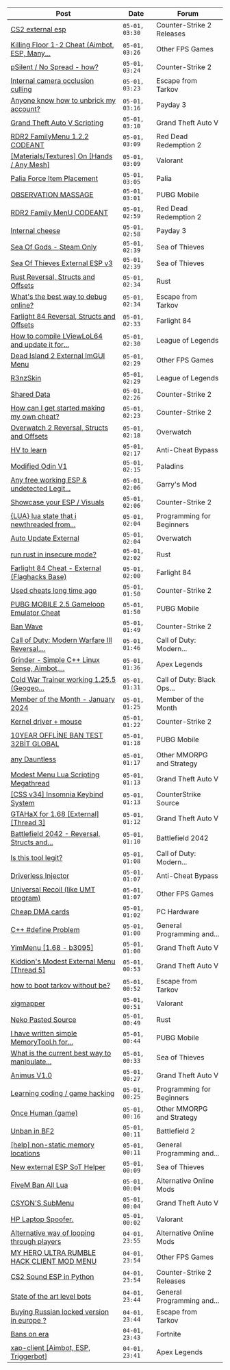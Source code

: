 |Post|Date|Forum|
|----|----|-----|
|[CS2 external esp](https://www.unknowncheats.me/forum/counter-strike-2-releases/600259-cs2-external-esp.html)|`05-01, 03:30`|Counter-Strike 2 Releases|
|[Killing Floor 1-2 Cheat (Aimbot, ESP, Many...](https://www.unknowncheats.me/forum/other-fps-games/618029-killing-floor-1-2-cheat-aimbot-esp.html)|`05-01, 03:26`|Other FPS Games|
|[pSilent / No Spread - how?](https://www.unknowncheats.me/forum/counter-strike-2-a/618028-psilent-spread.html)|`05-01, 03:24`|Counter-Strike 2|
|[Internal camera occlusion culling](https://www.unknowncheats.me/forum/escape-from-tarkov/618027-internal-camera-occlusion-culling.html)|`05-01, 03:23`|Escape from Tarkov|
|[Anyone know how to unbrick my account?](https://www.unknowncheats.me/forum/payday-3-a/618026-unbrick-account.html)|`05-01, 03:16`|Payday 3|
|[Grand Theft Auto V Scripting](https://www.unknowncheats.me/forum/grand-theft-auto-v/144819-grand-theft-auto-scripting.html)|`05-01, 03:10`|Grand Theft Auto V|
|[RDR2 FamilyMenu 1.2.2 CODEANT](https://www.unknowncheats.me/forum/red-dead-redemption-2-a/618024-rdr2-familymenu-1-2-2-codeant.html)|`05-01, 03:09`|Red Dead Redemption 2|
|[\[Materials/Textures\] On \[Hands / Any Mesh\]](https://www.unknowncheats.me/forum/valorant/615219-materials-textures-hands-mesh.html)|`05-01, 03:09`|Valorant|
|[Palia Force Item Placement](https://www.unknowncheats.me/forum/palia/602746-palia-force-item-placement.html)|`05-01, 03:05`|Palia|
|[OBSERVATION MASSAGE](https://www.unknowncheats.me/forum/pubg-mobile/617982-observation-massage.html)|`05-01, 03:01`|PUBG Mobile|
|[RDR2 Family MenU CODEANT](https://www.unknowncheats.me/forum/red-dead-redemption-2-a/618022-rdr2-family-menu-codeant.html)|`05-01, 02:59`|Red Dead Redemption 2|
|[Internal cheese](https://www.unknowncheats.me/forum/payday-3-a/611723-internal-cheese.html)|`05-01, 02:58`|Payday 3|
|[Sea Of Gods - Steam Only](https://www.unknowncheats.me/forum/sea-of-thieves/614719-sea-gods-steam.html)|`05-01, 02:39`|Sea of Thieves|
|[Sea Of Thieves External ESP v3](https://www.unknowncheats.me/forum/sea-of-thieves/382445-sea-thieves-external-esp-v3.html)|`05-01, 02:39`|Sea of Thieves|
|[Rust Reversal, Structs and Offsets](https://www.unknowncheats.me/forum/rust/164256-rust-reversal-structs-offsets.html)|`05-01, 02:34`|Rust|
|[What's the best way to debug online?](https://www.unknowncheats.me/forum/escape-from-tarkov/617751-whats-debug-online.html)|`05-01, 02:34`|Escape from Tarkov|
|[Farlight 84 Reversal, Structs and Offsets](https://www.unknowncheats.me/forum/farlight-84-a/580566-farlight-84-reversal-structs-offsets.html)|`05-01, 02:33`|Farlight 84|
|[How to compile LViewLoL64 and update it for...](https://www.unknowncheats.me/forum/league-of-legends/617516-compile-lviewlol64-update-patch-13-24-gameobject-signatures.html)|`05-01, 02:30`|League of Legends|
|[Dead Island 2 External ImGUI Menu](https://www.unknowncheats.me/forum/other-fps-games/617871-dead-island-2-external-imgui-menu.html)|`05-01, 02:29`|Other FPS Games|
|[R3nzSkin](https://www.unknowncheats.me/forum/league-of-legends/617877-r3nzskin.html)|`05-01, 02:29`|League of Legends|
|[Shared Data](https://www.unknowncheats.me/forum/counter-strike-2-a/617980-shared-data.html)|`05-01, 02:26`|Counter-Strike 2|
|[How can I get started making my own cheat?](https://www.unknowncheats.me/forum/counter-strike-2-a/617883-started-own-cheat.html)|`05-01, 02:23`|Counter-Strike 2|
|[Overwatch 2 Reversal, Structs and Offsets](https://www.unknowncheats.me/forum/overwatch/516727-overwatch-2-reversal-structs-offsets.html)|`05-01, 02:18`|Overwatch|
|[HV to learn](https://www.unknowncheats.me/forum/anti-cheat-bypass/617782-hv-learn.html)|`05-01, 02:17`|Anti-Cheat Bypass|
|[Modified Odin V1](https://www.unknowncheats.me/forum/paladins/585919-modified-odin-v1.html)|`05-01, 02:15`|Paladins|
|[Any free working ESP & undetected Legit...](https://www.unknowncheats.me/forum/garry-s-mod/617779-free-esp-undetected-legit-aimbot-cheat-gmod.html)|`05-01, 02:06`|Garry's Mod|
|[Showcase your ESP / Visuals](https://www.unknowncheats.me/forum/counter-strike-2-a/605571-showcase-esp-visuals.html)|`05-01, 02:06`|Counter-Strike 2|
|[{LUA} lua state that i newthreaded from...](https://www.unknowncheats.me/forum/programming-for-beginners/618020-lua-lua-newthreaded-didnt-crash.html)|`05-01, 02:04`|Programming for Beginners|
|[Auto Update External](https://www.unknowncheats.me/forum/overwatch/614771-auto-update-external.html)|`05-01, 02:04`|Overwatch|
|[run rust in insecure mode?](https://www.unknowncheats.me/forum/rust/616947-run-rust-insecure-mode.html)|`05-01, 02:02`|Rust|
|[Farlight 84 Cheat - External (Flaghacks Base)](https://www.unknowncheats.me/forum/farlight-84-a/611333-farlight-84-cheat-external-flaghacks-base.html)|`05-01, 02:00`|Farlight 84|
|[Used cheats long time ago](https://www.unknowncheats.me/forum/counter-strike-2-a/617930-cheats-time-ago.html)|`05-01, 01:50`|Counter-Strike 2|
|[PUBG MOBILE 2.5 Gameloop Emulator Cheat](https://www.unknowncheats.me/forum/pubg-mobile/576303-pubg-mobile-2-5-gameloop-emulator-cheat.html)|`05-01, 01:50`|PUBG Mobile|
|[Ban Wave](https://www.unknowncheats.me/forum/counter-strike-2-a/617935-ban-wave.html)|`05-01, 01:49`|Counter-Strike 2|
|[Call of Duty: Modern Warfare III Reversal,...](https://www.unknowncheats.me/forum/call-of-duty-modern-warfare-iii/605287-call-duty-modern-warfare-iii-reversal-structs-offsets.html)|`05-01, 01:46`|Call of Duty: Modern...|
|[Grinder - Simple C++ Linux Sense, Aimbot,...](https://www.unknowncheats.me/forum/apex-legends/605888-grinder-simple-linux-sense-aimbot-triggerbot.html)|`05-01, 01:36`|Apex Legends|
|[Cold War Trainer working 1.25.5 (Geogeo...](https://www.unknowncheats.me/forum/call-of-duty-black-ops-cold-war/501719-cold-war-trainer-1-25-5-geogeo-paste.html)|`05-01, 01:31`|Call of Duty: Black Ops...|
|[Member of the Month - January 2024](https://www.unknowncheats.me/forum/member-of-the-month/617675-month-january-2024-a.html)|`05-01, 01:25`|Member of the Month|
|[Kernel driver + mouse](https://www.unknowncheats.me/forum/counter-strike-2-a/613833-kernel-driver-mouse.html)|`05-01, 01:22`|Counter-Strike 2|
|[10YEAR OFFLİNE BAN TEST 32BİT GLOBAL](https://www.unknowncheats.me/forum/pubg-mobile/618018-10year-offl-ne-ban-test-32b-global.html)|`05-01, 01:18`|PUBG Mobile|
|[any Dauntless](https://www.unknowncheats.me/forum/other-mmorpg-and-strategy/470057-dauntless.html)|`05-01, 01:17`|Other MMORPG and Strategy|
|[Modest Menu Lua Scripting Megathread](https://www.unknowncheats.me/forum/grand-theft-auto-v/463868-modest-menu-lua-scripting-megathread.html)|`05-01, 01:13`|Grand Theft Auto V|
|[\[CSS v34\] Insomnia Keybind System](https://www.unknowncheats.me/forum/counterstrike-source/572709-css-v34-insomnia-keybind-system.html)|`05-01, 01:13`|CounterStrike Source|
|[GTAHaX for 1.68 \[External\] \[Thread 3\]](https://www.unknowncheats.me/forum/grand-theft-auto-v/461672-gtahax-1-68-external-thread-3-a.html)|`05-01, 01:12`|Grand Theft Auto V|
|[Battlefield 2042 - Reversal, Structs and...](https://www.unknowncheats.me/forum/battlefield-2042-a/467604-battlefield-2042-reversal-structs-offsets.html)|`05-01, 01:10`|Battlefield 2042|
|[Is this tool legit?](https://www.unknowncheats.me/forum/call-of-duty-modern-warfare-iii/617936-tool-legit.html)|`05-01, 01:08`|Call of Duty: Modern...|
|[Driverless Injector](https://www.unknowncheats.me/forum/anti-cheat-bypass/616643-driverless-injector.html)|`05-01, 01:07`|Anti-Cheat Bypass|
|[Universal Recoil (like UMT program)](https://www.unknowncheats.me/forum/other-fps-games/617894-universal-recoil-umt-program.html)|`05-01, 01:07`|Other FPS Games|
|[Cheap DMA cards](https://www.unknowncheats.me/forum/pc-hardware/617995-cheap-dma-cards.html)|`05-01, 01:02`|PC Hardware|
|[C++ #define Problem](https://www.unknowncheats.me/forum/general-programming-and-reversing/617851-define.html)|`05-01, 01:00`|General Programming and...|
|[YimMenu \[1.68 - b3095\]](https://www.unknowncheats.me/forum/grand-theft-auto-v/476972-yimmenu-1-68-b3095.html)|`05-01, 01:00`|Grand Theft Auto V|
|[Kiddion's Modest External Menu \[Thread 5\]](https://www.unknowncheats.me/forum/grand-theft-auto-v/576854-kiddions-modest-external-menu-thread-5-a.html)|`05-01, 00:53`|Grand Theft Auto V|
|[how to boot tarkov without be?](https://www.unknowncheats.me/forum/escape-from-tarkov/618015-boot-tarkov.html)|`05-01, 00:52`|Escape from Tarkov|
|[xigmapper](https://www.unknowncheats.me/forum/valorant/617625-xigmapper.html)|`05-01, 00:51`|Valorant|
|[Neko Pasted Source](https://www.unknowncheats.me/forum/rust/614728-neko-pasted-source.html)|`05-01, 00:49`|Rust|
|[I have written simple MemoryTool.h for...](https://www.unknowncheats.me/forum/pubg-mobile/618014-written-simple-memorytool-android.html)|`05-01, 00:44`|PUBG Mobile|
|[What is the current best way to manipulate...](https://www.unknowncheats.me/forum/sea-of-thieves/611098-current-manipulate-pirate-generator.html)|`05-01, 00:33`|Sea of Thieves|
|[Animus V1.0](https://www.unknowncheats.me/forum/grand-theft-auto-v/617072-animus-v1-0-a.html)|`05-01, 00:27`|Grand Theft Auto V|
|[Learning coding / game hacking](https://www.unknowncheats.me/forum/programming-for-beginners/617931-learning-coding-game-hacking.html)|`05-01, 00:25`|Programming for Beginners|
|[Once Human (game)](https://www.unknowncheats.me/forum/other-mmorpg-and-strategy/614970-human-game.html)|`05-01, 00:16`|Other MMORPG and Strategy|
|[Unban in BF2](https://www.unknowncheats.me/forum/battlefield-2-a/601809-unban-bf2.html)|`05-01, 00:11`|Battlefield 2|
|[\[help\] non-static memory locations](https://www.unknowncheats.me/forum/general-programming-and-reversing/617902-help-static-memory-locations.html)|`05-01, 00:11`|General Programming and...|
|[New external ESP SoT Helper](https://www.unknowncheats.me/forum/sea-of-thieves/581265-external-esp-sot-helper.html)|`05-01, 00:09`|Sea of Thieves|
|[FiveM Ban All Lua](https://www.unknowncheats.me/forum/alternative-online-mods/618010-fivem-ban-lua.html)|`05-01, 00:04`|Alternative Online Mods|
|[CSYON'S SubMenu](https://www.unknowncheats.me/forum/grand-theft-auto-v/566819-csyons-submenu.html)|`05-01, 00:04`|Grand Theft Auto V|
|[HP Laptop Spoofer.](https://www.unknowncheats.me/forum/valorant/617993-hp-laptop-spoofer.html)|`05-01, 00:02`|Valorant|
|[Alternative way of looping through players](https://www.unknowncheats.me/forum/alternative-online-mods/617994-alternative-looping-players.html)|`04-01, 23:55`|Alternative Online Mods|
|[MY HERO ULTRA RUMBLE HACK CLIENT MOD MENU](https://www.unknowncheats.me/forum/other-fps-games/617205-hero-ultra-rumble-hack-client-mod-menu.html)|`04-01, 23:54`|Other FPS Games|
|[CS2 Sound ESP in Python](https://www.unknowncheats.me/forum/counter-strike-2-releases/617907-cs2-sound-esp-python.html)|`04-01, 23:54`|Counter-Strike 2 Releases|
|[State of the art level bots](https://www.unknowncheats.me/forum/general-programming-and-reversing/618008-art-level-bots.html)|`04-01, 23:44`|General Programming and...|
|[Buying Russian locked version in europe ?](https://www.unknowncheats.me/forum/escape-from-tarkov/373649-buying-russian-locked-version-europe.html)|`04-01, 23:44`|Escape from Tarkov|
|[Bans on era](https://www.unknowncheats.me/forum/fortnite/617848-bans-era.html)|`04-01, 23:43`|Fortnite|
|[xap-client \[Aimbot, ESP, Triggerbot\]](https://www.unknowncheats.me/forum/apex-legends/606842-xap-client-aimbot-esp-triggerbot.html)|`04-01, 23:41`|Apex Legends|

